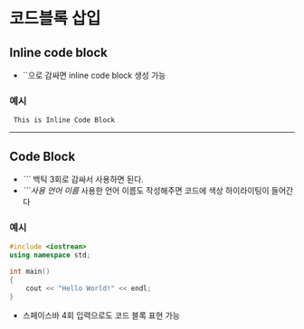 # 코드블록 삽입

## Inline code block
* ``으로 감싸면 inline code block 생성 가능

### 예시
` This is Inline Code Block`

--- 

## Code Block

* *```* 백틱 3회로 감싸서 사용하면 된다.
* *```사용 언어 이름* 사용한 언어 이름도 작성해주면 코드에 색상 하이라이팅이 들어간다

### 예시
```c++
#include <iostrean>
using namespace std;

int main()
{
    cout << "Hello World!" << endl;
}
```

* 스페이스바 4회 입력으로도 코드 블록 표현 가능